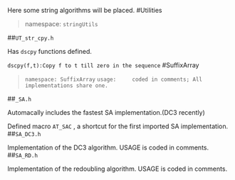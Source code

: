 Here some string algorithms will be placed.
#Utilities
> namespace: `stringUtils`

##`UT_str_cpy.h`

Has `dscpy` functions defined.

`dscpy(f,t):Copy f to t till zero in the sequence`
#SuffixArray

> `namespace: SuffixArray`
> `usage:     coded in comments; All implementations share one.`

##`_SA.h`

Automacally includes the fastest SA implementation.(DC3 recently)

Defined macro `AT_SAC` , a shortcut for the first imported SA implementation.
##`SA_DC3.h`

Implementation of the DC3 algorithm. USAGE is coded in comments.
##`SA_RD.h`

Implementation of the redoubling algorithm. USAGE is coded in comments.
